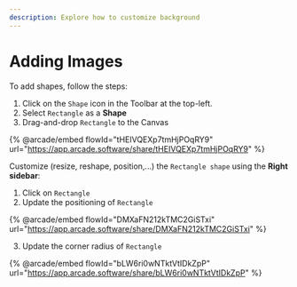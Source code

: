 ```yaml
---
description: Explore how to customize background
---
```


# Adding Images

To add shapes, follow the steps:

1. Click on the `Shape` icon in the Toolbar at the top-left.
2. Select `Rectangle` as a **Shape**
3. Drag-and-drop `Rectangle` to the Canvas

{% @arcade/embed flowId="tHEIVQEXp7tmHjPOqRY9" url="https://app.arcade.software/share/tHEIVQEXp7tmHjPOqRY9" %}

Customize (resize, reshape, position,...) the `Rectangle shape` using the **Right sidebar**:

1. Click on `Rectangle`&#x20;
2. Update the positioning of `Rectangle`

{% @arcade/embed flowId="DMXaFN212kTMC2GiSTxi" url="https://app.arcade.software/share/DMXaFN212kTMC2GiSTxi" %}

3. Update the corner radius of `Rectangle`

{% @arcade/embed flowId="bLW6ri0wNTktVtIDkZpP" url="https://app.arcade.software/share/bLW6ri0wNTktVtIDkZpP" %}
